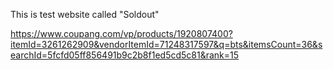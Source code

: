 This is test website called "Soldout"

https://www.coupang.com/vp/products/1920807400?itemId=3261262909&vendorItemId=71248317597&q=bts&itemsCount=36&searchId=5fcfd05ff856491b9c2b8f1ed5cd5c81&rank=15